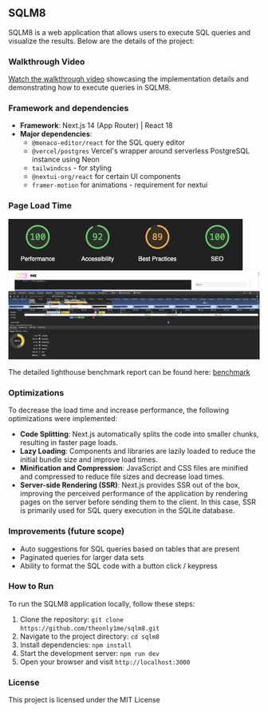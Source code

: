 ## SQLM8

SQLM8 is a web application that allows users to execute SQL queries and visualize the results. Below are the details of the project:

### Walkthrough Video

[Watch the walkthrough video](https://www.loom.com/share/439864795bea41ad9d2141e51794858f?sid=4b7d44d2-5935-40da-bd3e-e385e79a566b) showcasing the implementation details and demonstrating how to execute queries in SQLM8.

### Framework and dependencies

- **Framework**: Next.js 14 (App Router) | React 18
- **Major dependencies**:
  - `@monaco-editor/react` for the SQL query editor
  - `@vercel/postgres` Vercel's wrapper around serverless PostgreSQL instance using Neon
  - `tailwindcss` - for styling
  - `@nextui-org/react` for certain UI components
  - `framer-motion` for animations - requirement for nextui

### Page Load Time

![ligbhthouse benchmarks](./benchmark.png)
![chrome dev tools performance benchmark](./performance.png)

The detailed lighthouse benchmark report can be found here: [benchmark](./benchmarks.html)

### Optimizations

To decrease the load time and increase performance, the following optimizations were implemented:

- **Code Splitting**: Next.js automatically splits the code into smaller chunks, resulting in faster page loads.
- **Lazy Loading**: Components and libraries are lazily loaded to reduce the initial bundle size and improve load times.
- **Minification and Compression**: JavaScript and CSS files are minified and compressed to reduce file sizes and decrease load times.
- **Server-side Rendering (SSR)**: Next.js provides SSR out of the box, improving the perceived performance of the application by rendering pages on the server before sending them to the client. In this case, SSR is primarily used for SQL query execution in the SQLite database.

### Improvements (future scope)

- Auto suggestions for SQL queries based on tables that are present
- Paginated queries for larger data sets
- Ability to format the SQL code with a button click / keypress

### How to Run

To run the SQLM8 application locally, follow these steps:

1. Clone the repository: `git clone https://github.com/theonly1me/sqlm8.git`
2. Navigate to the project directory: `cd sqlm8`
3. Install dependencies: `npm install`
4. Start the development server: `npm run dev`
5. Open your browser and visit `http://localhost:3000`

### License

This project is licensed under the MIT License
